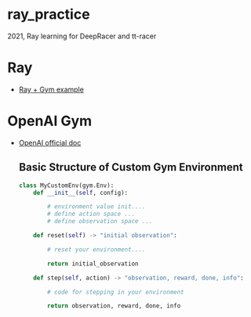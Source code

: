 # ray_practice
2021, Ray learning for DeepRacer and tt-racer

Ray 
===
- [Ray + Gym example](https://docs.ray.io/en/master/ray-overview/index.html)

OpenAI Gym
===
- [OpenAI official doc](https://gym.openai.com/docs/)

    Basic Structure of Custom Gym Environment
    ---
    ```python
    class MyCustomEnv(gym.Env):
        def __init__(self, config):

            # environment value init....
            # define action space ...
            # define observation space ...

        def reset(self) -> "initial observation":

            # reset your environment....

            return initial_observation

        def step(self, action) -> "observation, reward, done, info":

            # code for stepping in your environment

            return observation, reward, done, info
    ```
